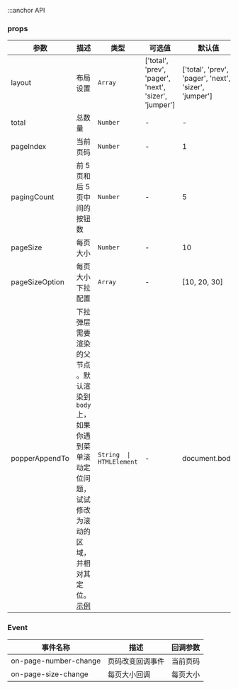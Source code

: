 :::anchor API

### props

| 参数           | 描述                                                                                                                                                                                                           | 类型     | 可选值                                                | 默认值                                                |
| -------------- | -------------------------------------------------------------------------------------------------------------------------------------------------------------------------------------------------------------- | -------- | ----------------------------------------------------- | ----------------------------------------------------- |
| layout         | 布局设置                                                                                                                                                                                                       | `Array`  | ['total', 'prev', 'pager', 'next', 'sizer', 'jumper'] | ['total', 'prev', 'pager', 'next', 'sizer', 'jumper'] |
| total          | 总数量                                                                                                                                                                                                         | `Number` | -                                                     | -                                                     |
| pageIndex      | 当前页码                                                                                                                                                                                                       | `Number` | -                                                     | 1                                                     |
| pagingCount    | 前 5 页和后 5 页中间的按钮数                                                                                                                                                                                   | `Number` | -                                                     | 5                                                     |
| pageSize       | 每页大小                                                                                                                                                                                                       | `Number` | -                                                     | 10                                                    |
| pageSizeOption | 每页大小下拉配置                                                                                                                                                                                               | `Array`  | -                                                     | [10, 20, 30]                                          |
| popperAppendTo | 下拉弹层需要渲染的父节点 。默认渲染到 `body` 上，如果你遇到菜单滚动定位问题，试试修改为滚动的区域，并相对其定位。[示例](https://codesandbox.io/s/vue-easytable-2-15-0-example-forked-q9k3m0?file=/Example.vue) | `String  \| HTMLElement`                                          | -                                                     | document.body |

### Event

| 事件名称              | 描述             | 回调参数 |
| --------------------- | ---------------- | -------- |
| on-page-number-change | 页码改变回调事件 | 当前页码 |
| on-page-size-change   | 每页大小回调     | 每页大小 |
